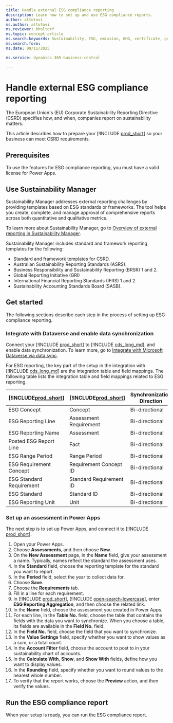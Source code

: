 ```yaml
---
title: Handle external ESG compliance reporting
description: Learn how to set up and use ESG compliance reports.
author: altotovi
ms.author: altotovi
ms.reviewer: bholtorf
ms.topic: concept-article
ms.search.keywords: Sustainability, ESG, emission, GHG, certificate, green
ms.search.form: 
ms.date: 09/11/2025

ms.service: dynamics-365-business-central

---
```


# Handle external ESG compliance reporting

The European Union's (EU) Corporate Sustainability Reporting Directive (CSRD) specifies how, and when, companies report on sustainability matters. 

This article describes how to prepare your [!INCLUDE [prod_short](includes/prod_short.md)] so your business can meet CSRD requirements.

## Prerequisites

To use the features for ESG compliance reporting, you must have a valid license for Power Apps.

## Use Sustainability Manager

Sustainability Manager addresses external reporting challenges by providing templates based on ESG standards or frameworks. The tool helps you create, complete, and manage approval of comprehensive reports across both quantitative and qualitative metrics.

To learn more about Sustainability Manager, go to [Overview of external reporting in Sustainability Manager](/industry/sustainability/external-reporting/overview).

Sustainability Manager includes standard and framework reporting templates for the following:

- Standard and framework templates for CSRD.
- Australian Sustainability Reporting Standards (ASRS).
- Business Responsibility and Sustainability Reporting (BRSR) 1 and 2.
- Global Reporting Initiative (GRI)
- International Financial Reporting Standards (IFRS) 1 and 2.
- Sustainability Accounting Standards Board (SASB).

## Get started

The following sections describe each step in the process of setting up ESG compliance reporting.

### Integrate with Dataverse and enable data synchronization

Connect your [!INCLUDE [prod_short](includes/prod_short.md)] to [!INCLUDE [cds_long_md](includes/cds_long_md.md)], and enable data synchronization. To learn more, go to [Integrate with Microsoft Dataverse via data sync](admin-common-data-service.md).

For ESG reporting, the key part of the setup in the integration with [!INCLUDE [cds_long_md](includes/cds_long_md.md)] are the integration table and field mappings. The following table lists the integration table and field mappings related to ESG reporting.

| [!INCLUDE[prod_short](includes/prod_short.md)] | [!INCLUDE[prod_short](includes/cds_long_md.md)] | Synchronization Direction | Default Filter |
|---------------------------------------------|----------------------------------------------|---------------------------|----------------|
|ESG Concept|Concept|Bi-directional||
|ESG Reporting Line|Assessment Requirement|Bi-directional||
|ESG Reporting Name|Assessment|Bi-directional||
|Posted ESG Report Line|Fact|Bi-directional||
|ESG Range Period|Range Period|Bi-directional||
|ESG Requirement Concept|Requirement Concept ID|Bi-directional||
|ESG Standard Requirement|Standard Requirement ID|Bi-directional||
|ESG Standard|Standard ID|Bi-directional||
|ESG Reporting Unit|Unit|Bi-directional||

<!--100% guessed that the direction is bi-directional, and didn't know what the filters are-->

### Set up an assessment in Power Apps

The next step is to set up Power Apps, and connect it to [!INCLUDE [prod_short](includes/prod_short.md)].

1. Open your Power Apps.
1. Choose **Assessments**, and then choose **New**.
1. On the **New Assessment** page, in the **Name** field, give your assessment a name. Typically, names reflect the standard the assessment uses.
1. In the **Standard** field, choose the reporting template for the standard you want to report.
1. In the **Period** field, select the year to collect data for.
1. Choose **Save**.
1. Choose the **Requirements** tab.
1. Fill in a line for each requirement. <!--Not sure what the requirements represent.-->
1. In [!INCLUDE [prod_short](includes/prod_short.md)], [!INCLUDE [open-search-lowercase](includes/open-search-lowercase.md)], enter **ESG Reporting Aggregation**, and then choose the related link.
1. In the **Name** field, choose the assessment you created in Power Apps.<!--I assume they need to wait until data synchronizes so that their assessment is available? Does the ESG Reporting Aggregation page fill in automatically when it does?-->
1. For each line, in the **Table No.** field, choose the table that contains the fields with the data you want to synchronize. When you choose a table, its fields are available in the **Field No.** field.
1. In the **Field No.** field, choose the field that you want to synchronize.
1. In the **Value Settings** field, specify whether you want to show values as a sum, or a total count. <!--The tooltip doesn't provide much value :-)-->
1. In the **Account Filter** field, choose the account to post to in your sustainability chart of accounts.
1. In the **Calculate With**, **Show**, and **Show With** fields, define how you want to display values.
1. In the **Rounding** field, specify whether you want to round values to the nearest whole number. <!--guessing that's what this does-->
1. To verify that the report works, choose the **Preview** action, and then verify the values.

## Run the ESG compliance report

When your setup is ready, you can run the ESG compliance report.

